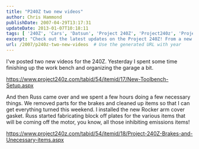 ```yaml
---
title: "P240Z two new videos"
author: Chris Hammond
publishDate: 2007-04-29T13:17:31
updateDate: 2013-01-07T10:18:11
tags: [ '240Z', 'Cars', 'Datsun', 'Project 240Z', 'Project240z', 'Project240Zcom', 'Video', 'Videos' ]
excerpt: "Check out the latest updates on the Project 240Z! From a new toolbench setup to working on brakes and emissions, get the full recap here."
url: /2007/p240z-two-new-videos  # Use the generated URL with year
---
```

<P>I've posted two new videos for the 240Z. Yesterday I spent some time finishing up the work bench and organizing the garage a bit.</P> <P><A href="/tabid/54/itemid/17/New-Toolbench-Setup.aspx">https://www.project240z.com/tabid/54/itemid/17/New-Toolbench-Setup.aspx</A> </P> <P>And then Russ came over and we spent a few hours&nbsp;doing a few necessary things. We removed parts for the brakes and cleaned up items&nbsp;so that I can get everything turned this weekend. I installed the new Rocker arm cover gasket. Russ started fabricating block off plates for the various items that will be coming off the motor, you know, all those inhibiting emissions items!</P> <P><A href="/tabid/54/itemid/18/Project-240Z-Brakes-and-Unecessary-items.aspx">https://www.project240z.com/tabid/54/itemid/18/Project-240Z-Brakes-and-Unecessary-items.aspx</A> </P> <P>&nbsp;</P>


